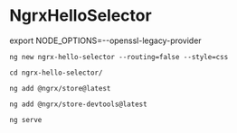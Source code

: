 # NgrxHelloSelector

export NODE_OPTIONS=--openssl-legacy-provider


`ng new ngrx-hello-selector --routing=false --style=css`

`cd ngrx-hello-selector/`

`ng add @ngrx/store@latest`

`ng add @ngrx/store-devtools@latest`

`ng serve`